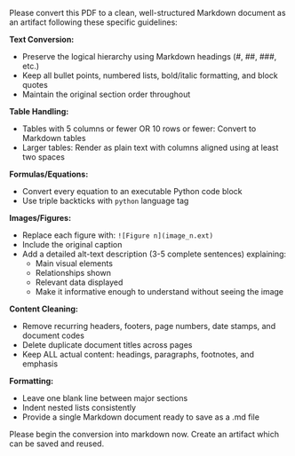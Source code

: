 Please convert this PDF to a clean, well-structured Markdown document as an artifact following these specific guidelines:

**Text Conversion:**
- Preserve the logical hierarchy using Markdown headings (#, ##, ###, etc.)
- Keep all bullet points, numbered lists, bold/italic formatting, and block quotes
- Maintain the original section order throughout

**Table Handling:**
- Tables with 5 columns or fewer OR 10 rows or fewer: Convert to Markdown tables
- Larger tables: Render as plain text with columns aligned using at least two spaces

**Formulas/Equations:**
- Convert every equation to an executable Python code block
- Use triple backticks with `python` language tag

**Images/Figures:**
- Replace each figure with: `![Figure n](image_n.ext)`
- Include the original caption
- Add a detailed alt-text description (3-5 complete sentences) explaining:
  - Main visual elements
  - Relationships shown
  - Relevant data displayed
  - Make it informative enough to understand without seeing the image

**Content Cleaning:**
- Remove recurring headers, footers, page numbers, date stamps, and document codes
- Delete duplicate document titles across pages
- Keep ALL actual content: headings, paragraphs, footnotes, and emphasis

**Formatting:**
- Leave one blank line between major sections
- Indent nested lists consistently
- Provide a single Markdown document ready to save as a .md file

Please begin the conversion into markdown now. Create an artifact which can be saved and reused.
